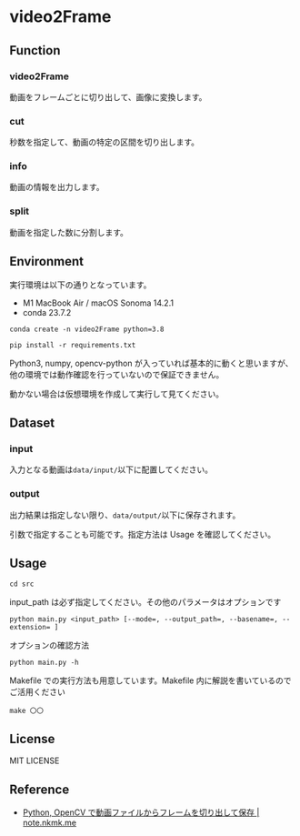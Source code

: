 # video2Frame

## Function
### video2Frame
動画をフレームごとに切り出して、画像に変換します。

### cut
秒数を指定して、動画の特定の区間を切り出します。

### info
動画の情報を出力します。

### split
動画を指定した数に分割します。


## Environment

実行環境は以下の通りとなっています。

- M1 MacBook Air / macOS Sonoma 14.2.1
- conda 23.7.2

```
conda create -n video2Frame python=3.8
```

```
pip install -r requirements.txt
```

Python3, numpy, opencv-python が入っていれば基本的に動くと思いますが、他の環境では動作確認を行っていないので保証できません。

動かない場合は仮想環境を作成して実行して見てください。

## Dataset

### input

入力となる動画は`data/input/`以下に配置してください。

### output

出力結果は指定しない限り、`data/output/`以下に保存されます。

引数で指定することも可能です。指定方法は Usage を確認してください。

## Usage

```
cd src
```

input_path は必ず指定してください。その他のパラメータはオプションです

```
python main.py <input_path> [--mode=, --output_path=, --basename=, --extension= ]
```

オプションの確認方法

```
python main.py -h
```

Makefile での実行方法も用意しています。Makefile 内に解説を書いているのでご活用ください

```
make 〇〇
```

## License

MIT LICENSE

## Reference

- [Python, OpenCV で動画ファイルからフレームを切り出して保存 | note.nkmk.me](https://note.nkmk.me/python-opencv-video-to-still-image/)
